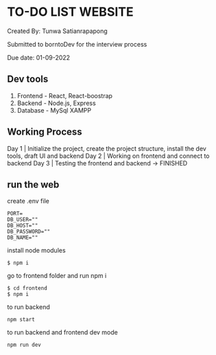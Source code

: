 # TO-DO LIST WEBSITE

Created By: Tunwa Satianrapapong

Submitted to borntoDev for the interview process

Due date: 01-09-2022


## Dev tools

1. Frontend - React, React-boostrap
2. Backend - Node.js, Express
3. Database - MySql XAMPP


## Working Process

Day 1 | Initialize the project, create the project structure, install the dev tools, draft UI and backend
Day 2 | Working on frontend and connect to backend
Day 3 | Testing the frontend and backend -> FINISHED


## run the web

create .env file
```
PORT= 
DB_USER=""
DB_HOST=""
DB_PASSWORD=""
DB_NAME=""
```


install node modules
```
$ npm i 
```

go to frontend folder and run npm i 

```
$ cd frontend
$ npm i 
```
to run backend 
```
npm start
```

to run backend and frontend dev mode
```
npm run dev
```
